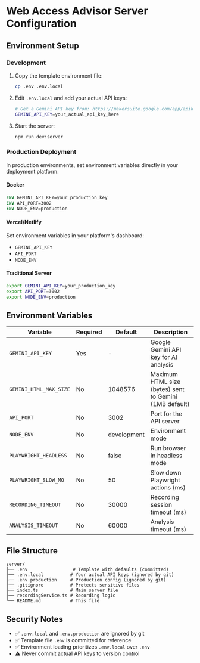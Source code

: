 # Web Access Advisor Server Configuration

## Environment Setup

### Development

1. Copy the template environment file:
   ```bash
   cp .env .env.local
   ```

2. Edit `.env.local` and add your actual API keys:
   ```bash
   # Get a Gemini API key from: https://makersuite.google.com/app/apikey
   GEMINI_API_KEY=your_actual_api_key_here
   ```

3. Start the server:
   ```bash
   npm run dev:server
   ```

### Production Deployment

In production environments, set environment variables directly in your deployment platform:

#### Docker
```dockerfile
ENV GEMINI_API_KEY=your_production_key
ENV API_PORT=3002
ENV NODE_ENV=production
```

#### Vercel/Netlify
Set environment variables in your platform's dashboard:
- `GEMINI_API_KEY`
- `API_PORT`
- `NODE_ENV`

#### Traditional Server
```bash
export GEMINI_API_KEY=your_production_key
export API_PORT=3002
export NODE_ENV=production
```

## Environment Variables

| Variable | Required | Default | Description |
|----------|----------|---------|-------------|
| `GEMINI_API_KEY` | Yes | - | Google Gemini API key for AI analysis |
| `GEMINI_HTML_MAX_SIZE` | No | 1048576 | Maximum HTML size (bytes) sent to Gemini (1MB default) |
| `API_PORT` | No | 3002 | Port for the API server |
| `NODE_ENV` | No | development | Environment mode |
| `PLAYWRIGHT_HEADLESS` | No | false | Run browser in headless mode |
| `PLAYWRIGHT_SLOW_MO` | No | 50 | Slow down Playwright actions (ms) |
| `RECORDING_TIMEOUT` | No | 30000 | Recording session timeout (ms) |
| `ANALYSIS_TIMEOUT` | No | 60000 | Analysis timeout (ms) |

## File Structure

```
server/
├── .env                 # Template with defaults (committed)
├── .env.local          # Your actual API keys (ignored by git)
├── .env.production     # Production config (ignored by git)
├── .gitignore          # Protects sensitive files
├── index.ts            # Main server file
├── recordingService.ts # Recording logic
└── README.md           # This file
```

## Security Notes

- ✅ `.env.local` and `.env.production` are ignored by git
- ✅ Template file `.env` is committed for reference
- ✅ Environment loading prioritizes `.env.local` over `.env`
- ⚠️ Never commit actual API keys to version control
